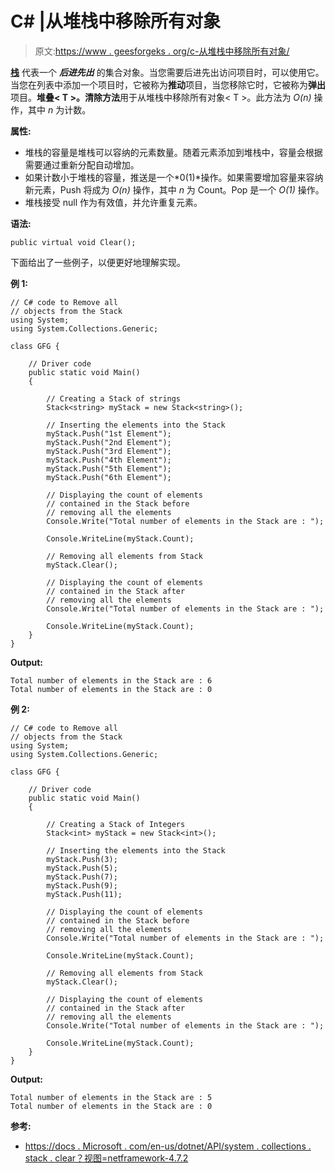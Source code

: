 # C# |从堆栈中移除所有对象

> 原文:[https://www . geesforgeks . org/c-从堆栈中移除所有对象/](https://www.geeksforgeeks.org/c-remove-all-objects-from-the-stack/)

**[栈](https://www.geeksforgeeks.org/stack-data-structure/)** 代表一个 ***后进先出*** 的集合对象。当您需要后进先出访问项目时，可以使用它。当您在列表中添加一个项目时，它被称为**推动**项目，当您移除它时，它被称为**弹出**项目。**堆叠< T >。清除方法**用于从堆栈中移除所有对象< T >。此方法为 *O(n)* 操作，其中 *n* 为计数。

**属性:**

*   堆栈的容量是堆栈可以容纳的元素数量。随着元素添加到堆栈中，容量会根据需要通过重新分配自动增加。
*   如果计数小于堆栈的容量，推送是一个*0(1)*操作。如果需要增加容量来容纳新元素，Push 将成为 *O(n)* 操作，其中 *n* 为 Count。Pop 是一个 *O(1)* 操作。
*   堆栈接受 null 作为有效值，并允许重复元素。

**语法:**

```
public virtual void Clear();

```

下面给出了一些例子，以便更好地理解实现。

**例 1:**

```
// C# code to Remove all
// objects from the Stack
using System;
using System.Collections.Generic;

class GFG {

    // Driver code
    public static void Main()
    {

        // Creating a Stack of strings
        Stack<string> myStack = new Stack<string>();

        // Inserting the elements into the Stack
        myStack.Push("1st Element");
        myStack.Push("2nd Element");
        myStack.Push("3rd Element");
        myStack.Push("4th Element");
        myStack.Push("5th Element");
        myStack.Push("6th Element");

        // Displaying the count of elements
        // contained in the Stack before
        // removing all the elements
        Console.Write("Total number of elements in the Stack are : ");

        Console.WriteLine(myStack.Count);

        // Removing all elements from Stack
        myStack.Clear();

        // Displaying the count of elements
        // contained in the Stack after
        // removing all the elements
        Console.Write("Total number of elements in the Stack are : ");

        Console.WriteLine(myStack.Count);
    }
}
```

**Output:**

```
Total number of elements in the Stack are : 6
Total number of elements in the Stack are : 0

```

**例 2:**

```
// C# code to Remove all
// objects from the Stack
using System;
using System.Collections.Generic;

class GFG {

    // Driver code
    public static void Main()
    {

        // Creating a Stack of Integers
        Stack<int> myStack = new Stack<int>();

        // Inserting the elements into the Stack
        myStack.Push(3);
        myStack.Push(5);
        myStack.Push(7);
        myStack.Push(9);
        myStack.Push(11);

        // Displaying the count of elements
        // contained in the Stack before
        // removing all the elements
        Console.Write("Total number of elements in the Stack are : ");

        Console.WriteLine(myStack.Count);

        // Removing all elements from Stack
        myStack.Clear();

        // Displaying the count of elements
        // contained in the Stack after
        // removing all the elements
        Console.Write("Total number of elements in the Stack are : ");

        Console.WriteLine(myStack.Count);
    }
}
```

**Output:**

```
Total number of elements in the Stack are : 5
Total number of elements in the Stack are : 0

```

**参考:**

*   [https://docs . Microsoft . com/en-us/dotnet/API/system . collections . stack . clear？视图=netframework-4.7.2](https://docs.microsoft.com/en-us/dotnet/api/system.collections.stack.clear?view=netframework-4.7.2)